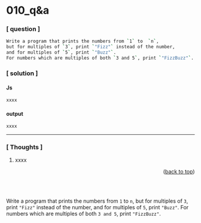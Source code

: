 <a name="topage"></a>

# 010_q&a

### [ question ]
```sh
Write a program that prints the numbers from `1` to  `n`, 
but for multiples of `3`, print `"Fizz"` instead of the number, 
and for multiples of `5`, print `"Buzz"`. 
For numbers which are multiples of both `3 and 5`, print `"FizzBuzz"`.
```

### [ solution ]

#### Js

```sh
xxxx
```

#### output
```sh
xxxx
```

-----

### [ Thoughts ]

  1. xxxx
  

<p align="right">(<a href="#topage">back to top</a>)</p>
<br/>
<br/>

Write a program that prints the numbers from `1` to  `n`, 
but for multiples of `3`, print `"Fizz"` instead of the number, 
and for multiples of `5`, print `"Buzz"`. 
For numbers which are multiples of both `3 and 5`, print `"FizzBuzz"`.
